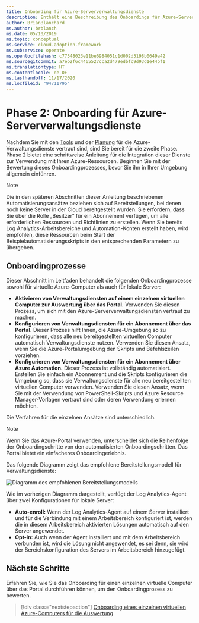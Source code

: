 ```yaml
---
title: Onboarding für Azure-Serververwaltungsdienste
description: Enthält eine Beschreibung des Onboardings für Azure-Serververwaltungsdienste mit Informationen für virtuelle Azure-Computer und lokale Server.
author: BrianBlanchard
ms.author: brblanch
ms.date: 05/10/2019
ms.topic: conceptual
ms.service: cloud-adoption-framework
ms.subservice: operate
ms.openlocfilehash: c77548023e11be6984051c1d002d5198b0649a42
ms.sourcegitcommit: a7eb2f6c4465527cca2d479edbfc9d93d1e44bf1
ms.translationtype: HT
ms.contentlocale: de-DE
ms.lasthandoff: 11/17/2020
ms.locfileid: "94711795"
---
```

# <a name="phase-2-onboarding-azure-server-management-services"></a>Phase 2: Onboarding für Azure-Serververwaltungsdienste

Nachdem Sie mit den [Tools](./tools-services.md) und der [Planung](./prerequisites.md) für die Azure-Verwaltungsdienste vertraut sind, sind Sie bereit für die zweite Phase. Phase 2 bietet eine schrittweise Anleitung für die Integration dieser Dienste zur Verwendung mit Ihren Azure-Ressourcen. Beginnen Sie mit der Bewertung dieses Onboardingprozesses, bevor Sie ihn in Ihrer Umgebung allgemein einführen.

> [!NOTE]
> Die in den späteren Abschnitten dieser Anleitung beschriebenen Automatisierungsansätze beziehen sich auf Bereitstellungen, bei denen noch keine Server in der Cloud bereitgestellt wurden. Sie erfordern, dass Sie über die Rolle „Besitzer“ für ein Abonnement verfügen, um alle erforderlichen Ressourcen und Richtlinien zu erstellen. Wenn Sie bereits Log Analytics-Arbeitsbereiche und Automation-Konten erstellt haben, wird empfohlen, diese Ressourcen beim Start der Beispielautomatisierungsskripts in den entsprechenden Parametern zu übergeben.

## <a name="onboarding-processes"></a>Onboardingprozesse

Dieser Abschnitt im Leitfaden behandelt die folgenden Onboardingprozesse sowohl für virtuelle Azure-Computer als auch für lokale Server:

- **Aktivieren von Verwaltungsdiensten auf einem einzelnen virtuellen Computer zur Auswertung über das Portal.** Verwenden Sie diesen Prozess, um sich mit den Azure-Serververwaltungsdiensten vertraut zu machen.
- **Konfigurieren von Verwaltungsdiensten für ein Abonnement über das Portal.** Dieser Prozess hilft Ihnen, die Azure-Umgebung so zu konfigurieren, dass alle neu bereitgestellten virtuellen Computer automatisch Verwaltungsdienste nutzen. Verwenden Sie diesen Ansatz, wenn Sie die Azure-Portalumgebung den Skripts und Befehlszeilen vorziehen.
- **Konfigurieren von Verwaltungsdiensten für ein Abonnement über Azure Automation.** Dieser Prozess ist vollständig automatisiert. Erstellen Sie einfach ein Abonnement und die Skripts konfigurieren die Umgebung so, dass sie Verwaltungsdienste für alle neu bereitgestellten virtuellen Computer verwenden. Verwenden Sie diesen Ansatz, wenn Sie mit der Verwendung von PowerShell-Skripts und Azure Resource Manager-Vorlagen vertraut sind oder deren Verwendung erlernen möchten.

Die Verfahren für die einzelnen Ansätze sind unterschiedlich.

> [!NOTE]
> Wenn Sie das Azure-Portal verwenden, unterscheidet sich die Reihenfolge der Onboardingschritte von den automatisierten Onboardingschritten. Das Portal bietet ein einfacheres Onboardingerlebnis.

Das folgende Diagramm zeigt das empfohlene Bereitstellungsmodell für Verwaltungsdienste:

![Diagramm des empfohlenen Bereitstellungsmodells](./media/recommended-deployment.png)

Wie im vorherigen Diagramm dargestellt, verfügt der Log Analytics-Agent über zwei Konfigurationen für lokale Server:

- **Auto-enroll:** Wenn der Log Analytics-Agent auf einem Server installiert und für die Verbindung mit einem Arbeitsbereich konfiguriert ist, werden die in diesem Arbeitsbereich aktivierten Lösungen automatisch auf den Server angewendet.
- **Opt-in:** Auch wenn der Agent installiert und mit dem Arbeitsbereich verbunden ist, wird die Lösung nicht angewendet, es sei denn, sie wird der Bereichskonfiguration des Servers im Arbeitsbereich hinzugefügt.

## <a name="next-steps"></a>Nächste Schritte

Erfahren Sie, wie Sie das Onboarding für einen einzelnen virtuelle Computer über das Portal durchführen können, um den Onboardingprozess zu bewerten.

> [!div class="nextstepaction"]
> [Onboarding eines einzelnen virtuellen Azure-Computers für die Auswertung](./onboard-single-vm.md)
